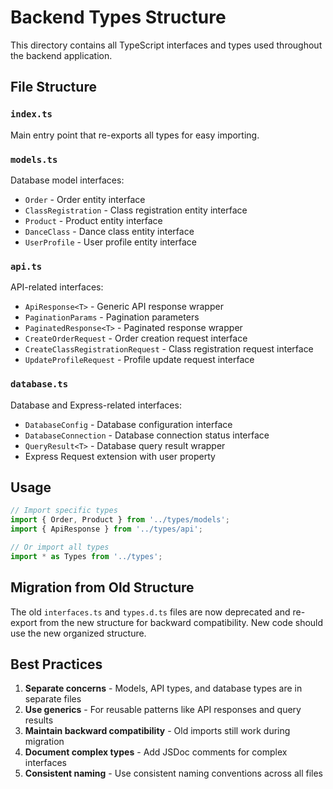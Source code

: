 # Backend Types Structure

This directory contains all TypeScript interfaces and types used throughout the backend application.

## File Structure

### `index.ts`
Main entry point that re-exports all types for easy importing.

### `models.ts`
Database model interfaces:
- `Order` - Order entity interface
- `ClassRegistration` - Class registration entity interface
- `Product` - Product entity interface
- `DanceClass` - Dance class entity interface
- `UserProfile` - User profile entity interface

### `api.ts`
API-related interfaces:
- `ApiResponse<T>` - Generic API response wrapper
- `PaginationParams` - Pagination parameters
- `PaginatedResponse<T>` - Paginated response wrapper
- `CreateOrderRequest` - Order creation request interface
- `CreateClassRegistrationRequest` - Class registration request interface
- `UpdateProfileRequest` - Profile update request interface

### `database.ts`
Database and Express-related interfaces:
- `DatabaseConfig` - Database configuration interface
- `DatabaseConnection` - Database connection status interface
- `QueryResult<T>` - Database query result wrapper
- Express Request extension with user property

## Usage

```typescript
// Import specific types
import { Order, Product } from '../types/models';
import { ApiResponse } from '../types/api';

// Or import all types
import * as Types from '../types';
```

## Migration from Old Structure

The old `interfaces.ts` and `types.d.ts` files are now deprecated and re-export from the new structure for backward compatibility. New code should use the new organized structure.

## Best Practices

1. **Separate concerns** - Models, API types, and database types are in separate files
2. **Use generics** - For reusable patterns like API responses and query results
3. **Maintain backward compatibility** - Old imports still work during migration
4. **Document complex types** - Add JSDoc comments for complex interfaces
5. **Consistent naming** - Use consistent naming conventions across all files 